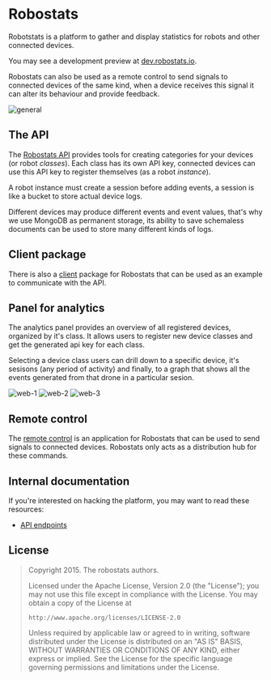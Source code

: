 # Robostats

Robotstats is a platform to gather and display statistics for robots and other
connected devices.

You may see a development preview at
[dev.robostats.io](http://dev.robostats.io).

Robostats can also be used as a remote control to send signals to connected
devices of the same kind, when a device receives this signal it can alter its
behaviour and provide feedback.

![general](https://cloud.githubusercontent.com/assets/385670/5893726/9ff493ac-a4b4-11e4-8a94-d769a9d0efea.png)

## The API

The [Robostats API](https://github.com/gophergala/robostats/tree/master/go/src/robostats/api)
provides tools for creating categories for your devices (or robot *classes*).
Each class has its own API key, connected devices can use this API key to
register themselves (as a robot *instance*).

A robot instance must create a session before adding events, a session is like
a bucket to store actual device logs.

Different devices may produce different events and event values, that's why we
use MongoDB as permanent storage, its ability to save schemaless documents can
be used to store many different kinds of logs.

## Client package

There is also a
[client](https://github.com/gophergala/robostats/tree/master/go/src/robostats/client)
package for Robostats that can be used as an example to communicate with the
API.

## Panel for analytics

The analytics panel provides an overview of all registered devices, organized
by it's class. It allows users to register new device classes and get the
generated api key for each class.

Selecting a device class users can drill down to a specific device, it's
sesisons (any period of activity) and finally, to a graph that shows all the
events generated from that drone in a particular sesion.

![web-1](https://cloud.githubusercontent.com/assets/1133/5893820/7531d81a-a4b8-11e4-9316-7126455d99c5.png)
![web-2](https://cloud.githubusercontent.com/assets/1133/5893822/75379016-a4b8-11e4-864b-3d931eb8fcc0.png)
![web-3](https://cloud.githubusercontent.com/assets/1133/5893821/7533b572-a4b8-11e4-8885-5682af246575.png)

## Remote control

The [remote
control](https://github.com/gophergala/robostats/tree/master/android) is an
application for Robostats that can be used to send signals to connected
devices. Robostats only acts as a distribution hub for these commands.

## Internal documentation

If you're interested on hacking the platform, you may want to read these
resources:

* [API endpoints](https://github.com/gophergala/robostats/tree/master/doc)

## License

> Copyright 2015. The robostats authors.
>
> Licensed under the Apache License, Version 2.0 (the "License");
> you may not use this file except in compliance with the License.
> You may obtain a copy of the License at
>
>     http://www.apache.org/licenses/LICENSE-2.0
>
> Unless required by applicable law or agreed to in writing, software
> distributed under the License is distributed on an "AS IS" BASIS,
> WITHOUT WARRANTIES OR CONDITIONS OF ANY KIND, either express or implied.
> See the License for the specific language governing permissions and
> limitations under the License.
